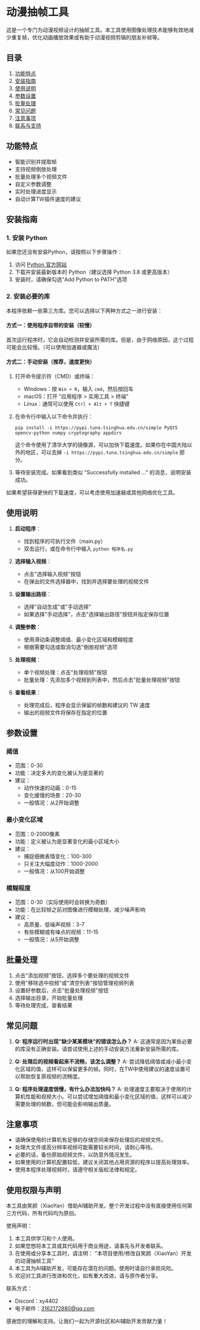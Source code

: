 # 动漫抽帧工具

这是一个专门为动漫视频设计的抽帧工具。本工具使用图像处理技术能够有效地减少重复帧，优化动画播放效果或有助于动漫视频剪辑的朋友补帧等。

## 目录

1. [功能特点](#功能特点)
2. [安装指南](#安装指南)
3. [使用说明](#使用说明)
4. [参数设置](#参数设置)
5. [批量处理](#批量处理)
6. [常见问题](#常见问题)
7. [注意事项](#注意事项)
8. [联系与支持](#联系与支持)

## 功能特点

- 智能识别并提取帧
- 支持视频倒放处理
- 批量处理多个视频文件
- 自定义参数调整
- 实时处理进度显示
- 自动计算TW插件速度的建议

## 安装指南

### 1. 安装 Python

如果您还没有安装Python，请按照以下步骤操作：

1. 访问 [Python 官方网站](https://www.python.org/downloads/)
2. 下载并安装最新版本的 Python（建议选择 Python 3.8 或更高版本）
3. 安装时，请确保勾选"Add Python to PATH"选项

### 2. 安装必要的库

本程序依赖一些第三方库。您可以选择以下两种方式之一进行安装：

#### 方式一：使用程序自带的安装（较慢）

首次运行程序时，它会自动检测并安装所需的库。但是，由于网络原因，这个过程可能会比较慢。（可以使用加速器或魔法）

#### 方式二：手动安装（推荐，速度更快）

1. 打开命令提示符（CMD）或终端：
   - Windows：按 `Win + R`，输入 `cmd`，然后按回车
   - macOS：打开 "应用程序 > 实用工具 > 终端"
   - Linux：通常可以使用 `Ctrl + Alt + T` 快捷键

2. 在命令行中输入以下命令并执行：

   ```
   pip install -i https://pypi.tuna.tsinghua.edu.cn/simple PyQt5 opencv-python numpy cryptography appdirs
   ```

   这个命令使用了清华大学的镜像源，可以加快下载速度。如果你在中国大陆以外的地区，可以去掉 `-i https://pypi.tuna.tsinghua.edu.cn/simple` 部分。

3. 等待安装完成。如果看到类似 "Successfully installed ..." 的消息，说明安装成功。

如果希望获得更快的下载速度，可以考虑使用加速器或其他网络优化工具。

## 使用说明

1. **启动程序**：
   - 找到程序的可执行文件（main.py）
   - 双击运行，或在命令行中输入 `python 程序名.py`

2. **选择输入视频**：
   - 点击"选择输入视频"按钮
   - 在弹出的文件选择器中，找到并选择要处理的视频文件

3. **设置输出路径**：
   - 选择"自动生成"或"手动选择"
   - 如果选择"手动选择"，点击"选择输出路径"按钮并指定保存位置

4. **调整参数**：
   - 使用滑动条调整阈值、最小变化区域和模糊程度
   - 根据需要勾选或取消勾选"倒放视频"选项

5. **处理视频**：
   - 单个视频处理：点击"处理视频"按钮
   - 批量处理：先添加多个视频到列表中，然后点击"批量处理视频"按钮

6. **查看结果**：
   - 处理完成后，程序会显示保留的帧数和建议的 TW 速度
   - 输出的视频文件将保存在指定的位置

## 参数设置

### 阈值
- 范围：0-30
- 功能：决定多大的变化被认为是显著的
- 建议：
  - 动作快速的动画：0-15
  - 变化缓慢的场景：20-30
  - 一般情况：从2开始调整

### 最小变化区域
- 范围：0-2000像素
- 功能：定义被认为是显著变化的最小区域大小
- 建议：
  - 捕捉细微表情变化：100-300
  - 只关注大幅度动作：1000-2000
  - 一般情况：从100开始调整

### 模糊程度
- 范围：0-30（实际使用时会转换为奇数）
- 功能：在比较帧之前对图像进行模糊处理，减少噪声影响
- 建议：
  - 高质量、低噪声视频：3-7
  - 有些模糊或有噪点的视频：11-15
  - 一般情况：从5开始调整

## 批量处理

1. 点击"添加视频"按钮，选择多个要处理的视频文件
2. 使用"移除选中视频"或"清空列表"按钮管理视频列表
3. 设置好参数后，点击"批量处理视频"按钮
4. 选择输出目录，开始批量处理
5. 等待处理完成，查看结果

## 常见问题

1. **Q: 程序运行时出现"缺少某某模块"的错误怎么办？**
   A: 这通常是因为某些必要的库没有正确安装。请尝试使用上述的手动安装方法重新安装所需的库。

2. **Q: 处理后的视频看起来不流畅，该怎么调整？**
   A: 尝试降低阈值或减小最小变化区域的值，这样可以保留更多的帧。同时，在TW中使用建议的速度设置可以帮助恢复原视频的流畅度。

3. **Q: 程序处理速度很慢，有什么办法加快吗？**
   A: 处理速度主要取决于使用的计算机性能和视频大小。可以尝试增加阈值和最小变化区域的值，这样可以减少需要处理的帧数，但可能会影响输出质量。

## 注意事项

- 请确保使用的计算机有足够的存储空间来保存处理后的视频文件。
- 处理大文件或高分辨率视频可能需要较长时间，请耐心等待。
- 必要的话，备份原始视频文件，以防意外情况发生。
- 如果使用的计算机配置较低，建议关闭其他占用资源的程序以提高处理效率。
- 使用本程序处理视频时，请遵守相关版权法律和规定。

## 使用权限与声明

本工具由笑颜（XiaoYan）借助AI辅助开发。整个开发过程中没有直接使用任何第三方代码，所有代码均为原创。

使用声明：
1. 本工具供学习和个人使用。
2. 如果您想将本工具或其代码用于商业用途，请事先与开发者联系。
3. 在使用或分享本工具时，请注明：
   "本项目使用/修改自笑颜（XiaoYan）开发的动漫抽帧工具"
4. 本工具为AI辅助开发，可能存在潜在的问题。使用时请自行承担风险。
5. 欢迎对工具进行改进和优化，如有重大改进，请与原作者分享。

联系方式：
- Discord：xy4402
- 电子邮件：3162172880@qq.com

感谢您的理解和支持。让我们一起为开源社区和AI辅助开发贡献力量！
